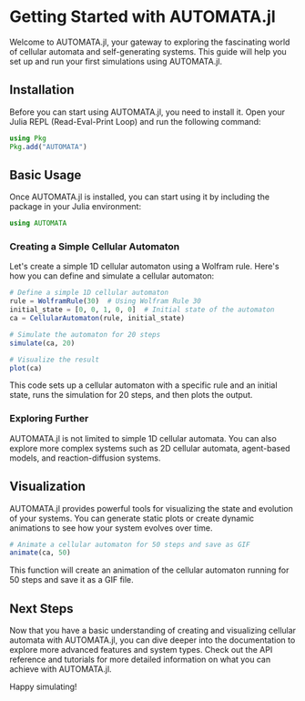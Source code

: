 # Getting Started with AUTOMATA.jl

Welcome to AUTOMATA.jl, your gateway to exploring the fascinating world of cellular automata and self-generating systems. This guide will help you set up and run your first simulations using AUTOMATA.jl.

## Installation

Before you can start using AUTOMATA.jl, you need to install it. Open your Julia REPL (Read-Eval-Print Loop) and run the following command:

```julia
using Pkg
Pkg.add("AUTOMATA")
```

## Basic Usage

Once AUTOMATA.jl is installed, you can start using it by including the package in your Julia environment:

```julia
using AUTOMATA
```

### Creating a Simple Cellular Automaton

Let's create a simple 1D cellular automaton using a Wolfram rule. Here's how you can define and simulate a cellular automaton:

```julia
# Define a simple 1D cellular automaton
rule = WolframRule(30)  # Using Wolfram Rule 30
initial_state = [0, 0, 1, 0, 0]  # Initial state of the automaton
ca = CellularAutomaton(rule, initial_state)

# Simulate the automaton for 20 steps
simulate(ca, 20)

# Visualize the result
plot(ca)
```

This code sets up a cellular automaton with a specific rule and an initial state, runs the simulation for 20 steps, and then plots the output.

### Exploring Further

AUTOMATA.jl is not limited to simple 1D cellular automata. You can also explore more complex systems such as 2D cellular automata, agent-based models, and reaction-diffusion systems.

## Visualization

AUTOMATA.jl provides powerful tools for visualizing the state and evolution of your systems. You can generate static plots or create dynamic animations to see how your system evolves over time.

```julia
# Animate a cellular automaton for 50 steps and save as GIF
animate(ca, 50)
```

This function will create an animation of the cellular automaton running for 50 steps and save it as a GIF file.

## Next Steps

Now that you have a basic understanding of creating and visualizing cellular automata with AUTOMATA.jl, you can dive deeper into the documentation to explore more advanced features and system types. Check out the API reference and tutorials for more detailed information on what you can achieve with AUTOMATA.jl.

Happy simulating!

